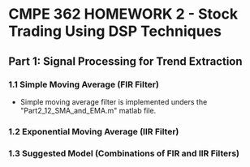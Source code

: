 # CMPE 362 HOMEWORK 2 - Stock Trading Using DSP Techniques

## Part 1: Signal Processing for Trend Extraction

### 1.1 Simple Moving Average (FIR Filter)
* Simple moving average filter is implemented unders the "Part2_12_SMA_and_EMA.m" matlab file. 

### 1.2 Exponential Moving Average (IIR Filter)

### 1.3 Suggested Model (Combinations of FIR and IIR Filters)

